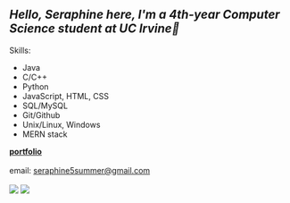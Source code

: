 ## *Hello, Seraphine here, I'm a 4th-year Computer Science student at UC Irvine👋*

Skills:
- Java
- C/C++
- Python
- JavaScript, HTML, CSS
- SQL/MySQL
- Git/Github
- Unix/Linux, Windows
- MERN stack
  
[**portfolio**](https://serisummer.github.io/) <br></br>
email: seraphine5summer@gmail.com <br></br>
<a href="https://www.linkedin.com/in/seraphinewu/"><img src="https://img.shields.io/badge/LinkedIn-0077B5?style=for-the-badge&logo=linkedin&logoColor=white"/></a>
<a href="https://github.com/serisummer?tab=repositories"><img src="https://img.shields.io/badge/GitHub-100000?style=for-the-badge&logo=github&logoColor=white"/></a>
